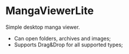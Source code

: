 # MangaViewerLite
Simple desktop manga viewer. 
- Can open folders, archives and images;
- Supports Drag&Drop for all supported types;
